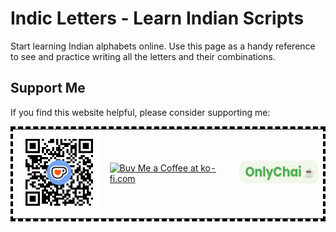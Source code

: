 # Indic Letters - Learn Indian Scripts

Start learning Indian alphabets online. Use this page as a handy reference to see and practice writing all the letters and their combinations.

## Support Me

If you find this website helpful, please consider supporting me:

<table style="border:4px dashed black;">
  <tr>
    <td><img src="assets/qr-code.png" width="150"/></td>
    <td><a href='https://ko-fi.com/N4N61MYBBT' target='_blank'><img height='36' style='border:0px;height:36px;' src='https://storage.ko-fi.com/cdn/kofi6.png?v=6' border='0' alt='Buy Me a Coffee at ko-fi.com' /></a></td>
    <td><a href='https://onlychai.neocities.org/support.html?name=Chandu&upi=chandujr-2%40okhdfcbank' target='_blank'><img height='36' style='border:0px;height:36px;' src='assets/buy-indian.png' border='0' alt='Use UPI Payment Gateway' /></a></td>
  </tr>
</table>
